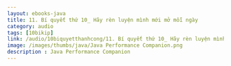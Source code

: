 ```yaml
---
layout: ebooks-java
title: 11. Bí quyết thứ 10_ Hãy rèn luyện mình mới mở mỗi ngày 
category: audio
tags: [10bikip]
link: /audio/10biquyetthanhcong/11. Bí quyết thứ 10_ Hãy rèn luyện mình mới mở mỗi ngày.mp3 
image: /images/thumbs/java/Java Performance Companion.png
description : Java Performance Companion 
---
```












